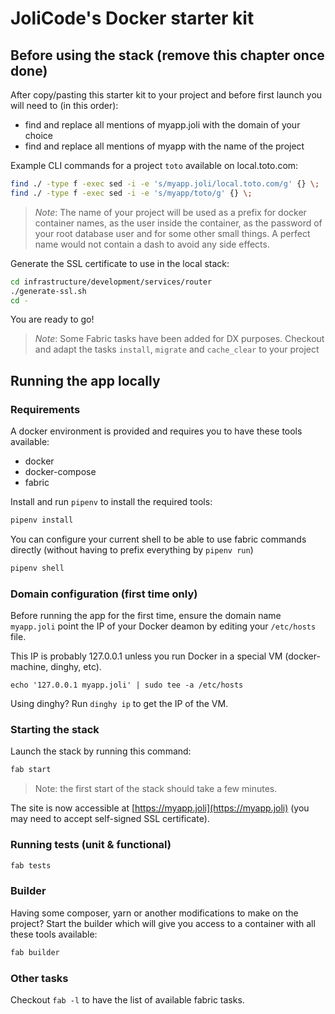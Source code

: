 # JoliCode's Docker starter kit

## Before using the stack (remove this chapter once done)

After copy/pasting this starter kit to your project and before first launch
you will need to (in this order):

 * find and replace all mentions of myapp.joli with the domain of your choice
 * find and replace all mentions of myapp with the name of the project

Example CLI commands for a project `toto` available on local.toto.com:

```bash
find ./ -type f -exec sed -i -e 's/myapp.joli/local.toto.com/g' {} \;
find ./ -type f -exec sed -i -e 's/myapp/toto/g' {} \;
```

>*Note*: The name of your project will be used as a prefix for docker container
> names, as the user inside the container, as the password of your root database
> user and for some other small things. A perfect name would not contain a dash
> to avoid any side effects.

Generate the SSL certificate to use in the local stack:

```bash
cd infrastructure/development/services/router
./generate-ssl.sh
cd -
```

You are ready to go!

>*Note*: Some Fabric tasks have been added for DX purposes. Checkout and adapt
> the tasks `install`, `migrate` and `cache_clear` to your project
    
## Running the app locally

### Requirements

A docker environment is provided and requires you to have these tools available:

 * docker
 * docker-compose
 * fabric

Install and run `pipenv` to install the required tools:

```bash
pipenv install
```

You can configure your current shell to be able to use fabric commands directly
(without having to prefix everything by `pipenv run`)

```bash
pipenv shell
```

### Domain configuration (first time only)

Before running the app for the first time, ensure the domain name `myapp.joli`
point the IP of your Docker deamon by editing your `/etc/hosts` file.

This IP is probably 127.0.0.1 unless you run Docker in a special VM (docker-machine, dinghy, etc).

```
echo '127.0.0.1 myapp.joli' | sudo tee -a /etc/hosts
```

Using dinghy? Run `dinghy ip` to get the IP of the VM.

### Starting the stack

Launch the stack by running this command:

```bash
fab start
```

> Note: the first start of the stack should take a few minutes.

The site is now accessible at [https://myapp.joli](https://myapp.joli)
(you may need to accept self-signed SSL certificate).

### Running tests (unit & functional)

```bash
fab tests
```

### Builder

Having some composer, yarn or another modifications to make on the project?
Start the builder which will give you access to a container with all these
tools available:

```bash
fab builder
```

### Other tasks

Checkout `fab -l` to have the list of available fabric tasks.
